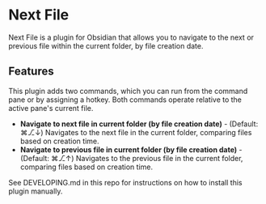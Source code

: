 # Next File

Next File is a plugin for Obsidian that allows you to navigate to the next or previous file within the current folder, by file creation date.

## Features
This plugin adds two commands, which you can run from the command pane or by assigning a hotkey. Both commands operate relative to the active pane's current file.
- **Navigate to next file in current folder (by file creation date)** - (Default: ⌘⎇↓) Navigates to the next file in the current folder, comparing files based on creation time.
- **Navigate to previous file in current folder (by file creation date)** - (Default: ⌘⎇↑) Navigates to the previous file in the current folder, comparing files based on creation time.

See DEVELOPING.md in this repo for instructions on how to install this plugin manually.